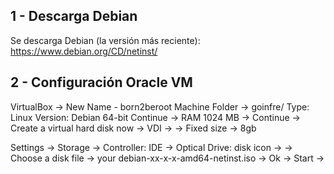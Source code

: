 ## 1 - Descarga Debian

Se descarga Debian (la versión más reciente):
https://www.debian.org/CD/netinst/

## 2 - Configuración Oracle VM

VirtualBox -> New
Name - born2beroot
Machine Folder -> goinfre/
Type: Linux
Version: Debian 64-bit
Continue -> RAM 1024 MB -> Continue ->  Create a virtual hard disk now -> VDI ->
-> Fixed size -> 8gb


Settings -> Storage -> Controller: IDE -> Optical Drive: disk icon ->
-> Choose a disk file -> your debian-xx-x-x-amd64-netinst.iso -> Ok -> Start ->